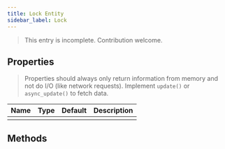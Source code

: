 ```yaml
---
title: Lock Entity
sidebar_label: Lock
---
```


> This entry is incomplete. Contribution welcome.

## Properties

> Properties should always only return information from memory and not do I/O (like network requests). Implement `update()` or `async_update()` to fetch data.

| Name | Type | Default | Description |
| ---- | ---- | ------- | ----------- |
|      |      |         |             |

## Methods